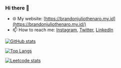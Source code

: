 ### Hi there 👋

- 🌐 My website: [https://brandonjuliothenaro.my.id](https://brandonjuliothenaro.my.id/)
- 📫 How to reach me:
[Instagram](https://www.instagram.com/brandon.julio.t/),
[Twitter](https://twitter.com/brandon_julio_t),
[LinkedIn](https://www.linkedin.com/in/brandonjuliothenaro/)

[![GitHub stats](https://github-readme-stats.vercel.app/api?username=brandon-julio-t&count_private=true&show_icons=true&theme=transparent)](https://github.com/anuraghazra/github-readme-stats)

[![Top Langs](https://github-readme-stats.vercel.app/api/top-langs/?username=brandon-julio-t&theme=transparent)](https://github.com/anuraghazra/github-readme-stats)

[![Leetcode stats](https://leetcode.card.workers.dev/brandon-julio-t?theme=transparent&font=source_code_pro&extension=activity)](https://leetcode.card.workers.dev/)

<!--
**brandon-julio-t/brandon-julio-t** is a ✨ _special_ ✨ repository because its `README.md` (this file) appears on your GitHub profile.

Here are some ideas to get you started:

- 🔭 I’m currently working on ...
- 🌱 I’m currently learning ...
- 👯 I’m looking to collaborate on ...
- 🤔 I’m looking for help with ...
- 💬 Ask me about ...
- 📫 How to reach me: ...
- 😄 Pronouns: ...
- ⚡ Fun fact: ...
-->

